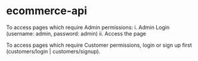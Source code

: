 # ecommerce-api

To access pages which require Admin permissions:
  i. Admin Login (username: admin, password: admin)
  ii. Access the page

To access pages which require Customer permissions, login or sign up first (customers/login | customers/signup).
